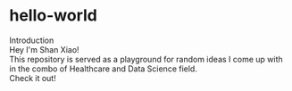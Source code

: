 # hello-world
Introduction  
Hey I'm Shan Xiao!  
This repository is served as a playground for random ideas I come up with in the combo of Healthcare and Data Science field.  
Check it out!
